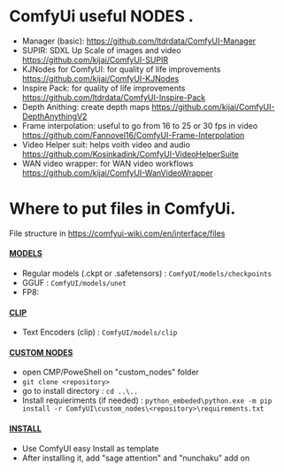 # ComfyUi useful NODES .   

- Manager (basic): https://github.com/ltdrdata/ComfyUI-Manager
- SUPIR: SDXL Up Scale of images and video https://github.com/kijai/ComfyUI-SUPIR
- KJNodes for ComfyUI: for quality of life improvements https://github.com/kijai/ComfyUI-KJNodes
- Inspire Pack: for quality of life improvements https://github.com/ltdrdata/ComfyUI-Inspire-Pack
- Depth Anithing: create depth maps https://github.com/kijai/ComfyUI-DepthAnythingV2
- Frame interpolation: useful to go from 16 to 25 or 30 fps in video https://github.com/Fannovel16/ComfyUI-Frame-Interpolation
- Video Helper suit: helps voith video and audio https://github.com/Kosinkadink/ComfyUI-VideoHelperSuite
- WAN video wrapper: for WAN video workflows https://github.com/kijai/ComfyUI-WanVideoWrapper

# Where to put files in ComfyUi.   

File structure in https://comfyui-wiki.com/en/interface/files

#### <ins>MODELS</ins>   

- Regular models (.ckpt or .safetensors) : `ComfyUI/models/checkpoints`
- GGUF : `ComfyUI/models/unet`
- FP8:

#### <ins>CLIP</ins>     

- Text Encoders (clip) : `ComfyUI/models/clip`


####  <ins>CUSTOM NODES</ins>   

- open CMP/PoweShell on "custom_nodes" folder
- `git clone <repository>`
- go to install directory :  `cd ..\..`
- Install requieriments (if needed) :  `python_embeded\python.exe -m pip install -r ComfyUI\custom_nodes\<repository>\requirements.txt`


####  <ins>INSTALL</ins>   

- Use ComfyUI easy Install as template
- After installing it, add "sage attention" and "nunchaku" add on 
